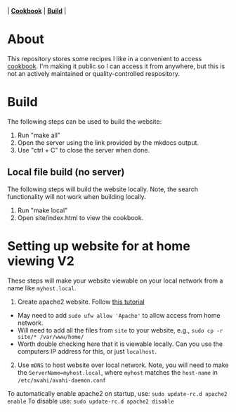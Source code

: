 | [**Cookbook**](https://leakec.github.io/Cookbook/) | [**Build**](#build) |

# About

This repository stores some recipes I like in a convenient to access [cookbook](https://leakec.github.io/Cookbook/). I'm making it public so I can access it from anywhere, but this is not an actively maintained or quality-controlled respository.

# Build

The following steps can be used to build the website:

1. Run "make all"
1. Open the server using the link provided by the mkdocs output.
1. Use "ctrl + C" to close the server when done.

## Local file build (no server)

The following steps will build the website locally. Note, the search functionality will not work
when building locally.

1. Run "make local"
1. Open site/index.html to view the cookbook.

# Setting up website for at home viewing V2

These steps will make your website viewable on your local network from a name like `myhost.local`.

1. Create apache2 website. Follow [this tutorial](https://ubuntu.com/tutorials/install-and-configure-apache#1-overview)

-   May need to add `sudo ufw allow 'Apache'` to allow access from home network.
-   Will need to add all the files from `site` to your website, e.g., `sudo cp -r site/* /var/www/home/`
-   Worth double checking here that it is viewable locally. Can you use the computers IP address for this, or just `localhost`.

2. Use `mDNS` to host website over local network. Note, you will need to make the `ServerName=myhost.local`, where `myhost` matches the `host-name` in `/etc/avahi/avahi-daemon.conf`

To automatically enable apache2 on startup, use:
`sudo update-rc.d apache2 enable`
To disable use:
`sudo update-rc.d apache2 disable`
